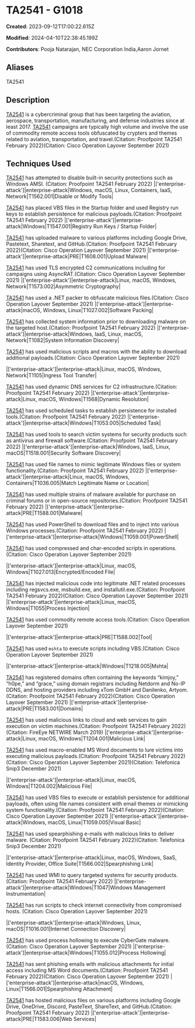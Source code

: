 # TA2541 - G1018

**Created**: 2023-09-12T17:00:22.615Z

**Modified**: 2024-04-10T22:38:45.199Z

**Contributors**: Pooja Natarajan, NEC Corporation India,Aaron Jornet

## Aliases

TA2541

## Description

[TA2541](https://attack.mitre.org/groups/G1018) is a cybercriminal group that has been targeting the aviation, aerospace, transportation, manufacturing, and defense industries since at least 2017. [TA2541](https://attack.mitre.org/groups/G1018) campaigns are typically high volume and involve the use of commodity remote access tools obfuscated by crypters and themes related to aviation, transportation, and travel.(Citation: Proofpoint TA2541 February 2022)(Citation: Cisco Operation Layover September 2021)

## Techniques Used


[TA2541](https://attack.mitre.org/groups/G1018)  has attempted to disable built-in security protections such as Windows AMSI. (Citation: Proofpoint TA2541 February 2022)
|['enterprise-attack']|enterprise-attack|Windows, macOS, Linux, Containers, IaaS, Network|T1562.001|Disable or Modify Tools|


[TA2541](https://attack.mitre.org/groups/G1018) has placed VBS files in the Startup folder and used Registry run keys to establish persistence for malicious payloads.(Citation: Proofpoint TA2541 February 2022)
|['enterprise-attack']|enterprise-attack|Windows|T1547.001|Registry Run Keys / Startup Folder|


[TA2541](https://attack.mitre.org/groups/G1018) has uploaded malware to various platforms including Google Drive, Pastetext, Sharetext, and GitHub.(Citation: Proofpoint TA2541 February 2022)(Citation: Cisco Operation Layover September 2021)
|['enterprise-attack']|enterprise-attack|PRE|T1608.001|Upload Malware|


[TA2541](https://attack.mitre.org/groups/G1018) has used TLS encrypted C2 communications including for campaigns using AsyncRAT.(Citation: Cisco Operation Layover September 2021)
|['enterprise-attack']|enterprise-attack|Linux, macOS, Windows, Network|T1573.002|Asymmetric Cryptography|


[TA2541](https://attack.mitre.org/groups/G1018) has used a .NET packer to obfuscate malicious files.(Citation: Cisco Operation Layover September 2021)
|['enterprise-attack']|enterprise-attack|macOS, Windows, Linux|T1027.002|Software Packing|


[TA2541](https://attack.mitre.org/groups/G1018) has collected system information prior to downloading malware on the targeted host.(Citation: Proofpoint TA2541 February 2022)
|['enterprise-attack']|enterprise-attack|Windows, IaaS, Linux, macOS, Network|T1082|System Information Discovery|



[TA2541](https://attack.mitre.org/groups/G1018) has used malicious scripts and macros with the ability to download additional payloads.(Citation: Cisco Operation Layover September 2021)

|['enterprise-attack']|enterprise-attack|Linux, macOS, Windows, Network|T1105|Ingress Tool Transfer|


[TA2541](https://attack.mitre.org/groups/G1018) has used dynamic DNS services for C2 infrastructure.(Citation: Proofpoint TA2541 February 2022)
|['enterprise-attack']|enterprise-attack|Linux, macOS, Windows|T1568|Dynamic Resolution|


[TA2541](https://attack.mitre.org/groups/G1018) has used scheduled tasks to establish persistence for installed tools.(Citation: Proofpoint TA2541 February 2022) 
|['enterprise-attack']|enterprise-attack|Windows|T1053.005|Scheduled Task|


[TA2541](https://attack.mitre.org/groups/G1018) has used tools to search victim systems for security products such as antivirus and firewall software.(Citation: Proofpoint TA2541 February 2022)
|['enterprise-attack']|enterprise-attack|Windows, IaaS, Linux, macOS|T1518.001|Security Software Discovery|


[TA2541](https://attack.mitre.org/groups/G1018) has used file names to mimic legitimate Windows files or system functionality.(Citation: Proofpoint TA2541 February 2022)
|['enterprise-attack']|enterprise-attack|Linux, macOS, Windows, Containers|T1036.005|Match Legitimate Name or Location|


[TA2541](https://attack.mitre.org/groups/G1018) has used multiple strains of malware available for purchase on criminal forums or in open-source repositories.(Citation: Proofpoint TA2541 February 2022)
|['enterprise-attack']|enterprise-attack|PRE|T1588.001|Malware|


[TA2541](https://attack.mitre.org/groups/G1018) has used PowerShell to download files and to inject into various Windows processes.(Citation: Proofpoint TA2541 February 2022)
|['enterprise-attack']|enterprise-attack|Windows|T1059.001|PowerShell|



[TA2541](https://attack.mitre.org/groups/G1018) has used compressed and char-encoded scripts in operations.(Citation: Cisco Operation Layover September 2021)

|['enterprise-attack']|enterprise-attack|Linux, macOS, Windows|T1027.013|Encrypted/Encoded File|


[TA2541](https://attack.mitre.org/groups/G1018) has injected malicious code into legitimate .NET related processes including  regsvcs.exe, msbuild.exe, and installutil.exe.(Citation: Proofpoint TA2541 February 2022)(Citation: Cisco Operation Layover September 2021)
|['enterprise-attack']|enterprise-attack|Linux, macOS, Windows|T1055|Process Injection|



[TA2541](https://attack.mitre.org/groups/G1018) has used commodity remote access tools.(Citation: Cisco Operation Layover September 2021)

|['enterprise-attack']|enterprise-attack|PRE|T1588.002|Tool|



[TA2541](https://attack.mitre.org/groups/G1018) has used `mshta` to execute scripts including VBS.(Citation: Cisco Operation Layover September 2021)

|['enterprise-attack']|enterprise-attack|Windows|T1218.005|Mshta|


[TA2541](https://attack.mitre.org/groups/G1018) has registered domains often containing the keywords “kimjoy,” “h0pe,” and “grace,” using domain registrars including Netdorm and No-IP DDNS, and hosting providers including xTom GmbH and Danilenko, Artyom.(Citation: Proofpoint TA2541 February 2022)(Citation: Cisco Operation Layover September 2021)
|['enterprise-attack']|enterprise-attack|PRE|T1583.001|Domains|


[TA2541](https://attack.mitre.org/groups/G1018) has used malicious links to cloud and web services to gain execution on victim machines.(Citation: Proofpoint TA2541 February 2022)(Citation: FireEye NETWIRE March 2019)
|['enterprise-attack']|enterprise-attack|Linux, macOS, Windows|T1204.001|Malicious Link|


[TA2541](https://attack.mitre.org/groups/G1018) has used macro-enabled MS Word documents to lure victims into executing malicious payloads.(Citation: Proofpoint TA2541 February 2022)(Citation: Cisco Operation Layover September 2021)(Citation: Telefonica Snip3 December 2021)

|['enterprise-attack']|enterprise-attack|Linux, macOS, Windows|T1204.002|Malicious File|


[TA2541](https://attack.mitre.org/groups/G1018) has used VBS files to execute or establish persistence for additional payloads, often using file names consistent with email themes or mimicking system functionality.(Citation: Proofpoint TA2541 February 2022)(Citation: Cisco Operation Layover September 2021)
|['enterprise-attack']|enterprise-attack|Windows, macOS, Linux|T1059.005|Visual Basic|


[TA2541](https://attack.mitre.org/groups/G1018) has used spearphishing e-mails with malicious links to deliver malware.  (Citation: Proofpoint TA2541 February 2022)(Citation: Telefonica Snip3 December 2021)

|['enterprise-attack']|enterprise-attack|Linux, macOS, Windows, SaaS, Identity Provider, Office Suite|T1566.002|Spearphishing Link|


[TA2541](https://attack.mitre.org/groups/G1018) has used WMI to query targeted systems for security products.(Citation: Proofpoint TA2541 February 2022)
|['enterprise-attack']|enterprise-attack|Windows|T1047|Windows Management Instrumentation|



[TA2541](https://attack.mitre.org/groups/G1018) has run scripts to check internet connectivity from compromised hosts. (Citation: Cisco Operation Layover September 2021)

|['enterprise-attack']|enterprise-attack|Windows, Linux, macOS|T1016.001|Internet Connection Discovery|


[TA2541](https://attack.mitre.org/groups/G1018) has used process hollowing to execute CyberGate malware.(Citation: Cisco Operation Layover September 2021)
|['enterprise-attack']|enterprise-attack|Windows|T1055.012|Process Hollowing|


[TA2541](https://attack.mitre.org/groups/G1018) has sent phishing emails with malicious attachments for initial access including MS Word documents.(Citation: Proofpoint TA2541 February 2022)(Citation: Cisco Operation Layover September 2021)
|['enterprise-attack']|enterprise-attack|macOS, Windows, Linux|T1566.001|Spearphishing Attachment|


[TA2541](https://attack.mitre.org/groups/G1018) has hosted malicious files on various platforms including Google Drive, OneDrive, Discord, PasteText, ShareText, and GitHub.(Citation: Proofpoint TA2541 February 2022)
|['enterprise-attack']|enterprise-attack|PRE|T1583.006|Web Services|


